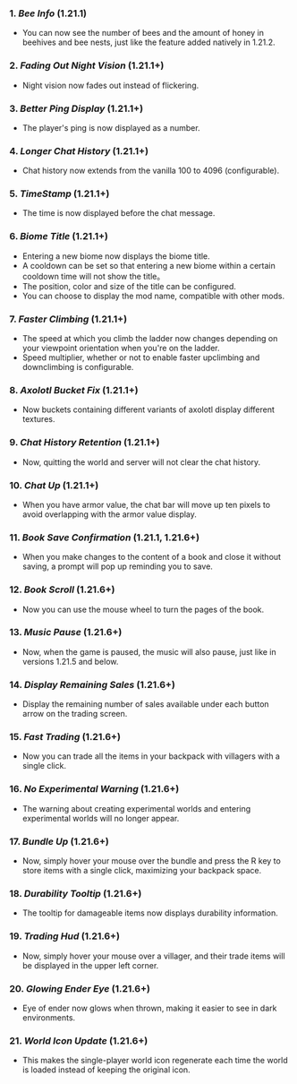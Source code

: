 ### **1.** *Bee Info*  (1.21.1)
* You can now see the number of bees and the amount of honey in beehives and bee nests, just like the feature added natively in 1.21.2.

### **2.** *Fading Out Night Vision*  (1.21.1+)
* Night vision now fades out instead of flickering.

### **3.** *Better Ping Display*  (1.21.1+)
* The player's ping is now displayed as a number.

### **4.** *Longer Chat History*  (1.21.1+)
* Chat history now extends from the vanilla 100 to 4096 (configurable).

### **5.** *TimeStamp*  (1.21.1+)
* The time is now displayed before the chat message.

### **6.** *Biome Title*  (1.21.1+)
* Entering a new biome now displays the biome title.
* A cooldown can be set so that entering a new biome within a certain cooldown time will not show the title。
* The position, color and size of the title can be configured.
* You can choose to display the mod name, compatible with other mods.

### **7.** *Faster Climbing*  (1.21.1+)
* The speed at which you climb the ladder now changes depending on your viewpoint orientation when you're on the ladder.
* Speed multiplier, whether or not to enable faster upclimbing and downclimbing is configurable.

### **8.** *Axolotl Bucket Fix*  (1.21.1+)
* Now buckets containing different variants of axolotl display different textures.

### **9.** *Chat History Retention*  (1.21.1+)
* Now, quitting the world and server will not clear the chat history.

### **10.** *Chat Up*  (1.21.1+)
* When you have armor value, the chat bar will move up ten pixels to avoid overlapping with the armor value display.

### **11.** *Book Save Confirmation*  (1.21.1, 1.21.6+)
* When you make changes to the content of a book and close it without saving, a prompt will pop up reminding you to save.

### **12.** *Book Scroll*  (1.21.6+)
* Now you can use the mouse wheel to turn the pages of the book.

### **13.** *Music Pause*  (1.21.6+)
* Now, when the game is paused, the music will also pause, just like in versions 1.21.5 and below.

### **14.** *Display Remaining Sales*  (1.21.6+)
* Display the remaining number of sales available under each button arrow on the trading screen.

### **15.** *Fast Trading*  (1.21.6+)
* Now you can trade all the items in your backpack with villagers with a single click.

### **16.** *No Experimental Warning*  (1.21.6+)
* The warning about creating experimental worlds and entering experimental worlds will no longer appear.

### **17.** *Bundle Up*  (1.21.6+)
* Now, simply hover your mouse over the bundle and press the R key to store items with a single click, maximizing your backpack space.

### **18.** *Durability Tooltip*  (1.21.6+)
* The tooltip for damageable items now displays durability information.

### **19.** *Trading Hud*  (1.21.6+)
* Now, simply hover your mouse over a villager, and their trade items will be displayed in the upper left corner.

### **20.** *Glowing Ender Eye*  (1.21.6+)
* Eye of ender now glows when thrown, making it easier to see in dark environments.

### **21.** *World Icon Update*  (1.21.6+)
* This makes the single-player world icon regenerate each time the world is loaded instead of keeping the original icon.

